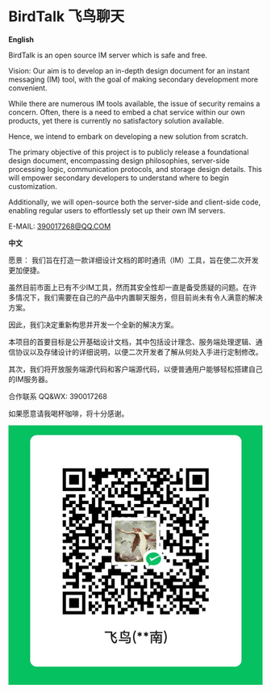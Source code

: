 # BirdTalk 飞鸟聊天

**English**

BirdTalk is an open source IM server which is safe and free.

Vision: Our aim is to develop an in-depth design document for an instant messaging (IM) tool, with the goal of making secondary development more convenient.

While there are numerous IM tools available, the issue of security remains a concern. Often, there is a need to embed a chat service within our own products, yet there is currently no satisfactory solution available.

Hence, we intend to embark on developing a new solution from scratch.

The primary objective of this project is to publicly release a foundational design document, encompassing design philosophies, server-side processing logic, communication protocols, and storage design details. This will empower secondary developers to understand where to begin customization.

Additionally, we will open-source both the server-side and client-side code, enabling regular users to effortlessly set up their own IM servers.



E-MAIL: 390017268@QQ.COM



**中文**

愿景： 我们旨在打造一款详细设计文档的即时通讯（IM）工具，旨在使二次开发更加便捷。

虽然目前市面上已有不少IM工具，然而其安全性却一直是备受质疑的问题。在许多情况下，我们需要在自己的产品中内置聊天服务，但目前尚未有令人满意的解决方案。

因此，我们决定重新构思并开发一个全新的解决方案。

本项目的首要目标是公开基础设计文档，其中包括设计理念、服务端处理逻辑、通信协议以及存储设计的详细说明，以便二次开发者了解从何处入手进行定制修改。

其次，我们将开放服务端源代码和客户端源代码，以便普通用户能够轻松搭建自己的IM服务器。



合作联系 QQ&WX: 390017268 

如果愿意请我喝杯咖啡，将十分感谢。

![](./doc/image/pay.jpg)



